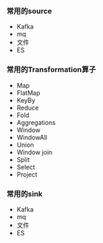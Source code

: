 ### 常用的source 

- Kafka
- mq
- 文件
- ES

### 常用的Transformation算子

 - Map
 - FlatMap
 - KeyBy
 - Reduce
 - Fold
 - Aggregations
 - Window
 - WindowAll
 - Union
 - Window join
 - Split
 - Select
 - Project

### 常用的sink 

- Kafka
- mq
- 文件
- ES